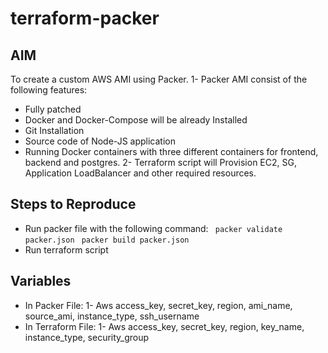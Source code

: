 # terraform-packer
## AIM
To create a custom AWS AMI using Packer.
1- Packer AMI consist of the following features:
  - Fully patched
  - Docker and Docker-Compose will be already Installed
  - Git Installation
  - Source code of Node-JS application
  - Running Docker containers with three different containers for frontend, backend and postgres.
2- Terraform script will Provision EC2, SG, Application LoadBalancer and other required resources.

## Steps to Reproduce
 - Run packer file with the following command:
       ` packer validate packer.json`
       ` packer build packer.json`
 - Run terraform script
## Variables
- In Packer File:
    1- Aws access_key, secret_key, region, ami_name, source_ami, instance_type, ssh_username
- In Terraform File:
    1- Aws access_key, secret_key, region, key_name, instance_type, security_group
